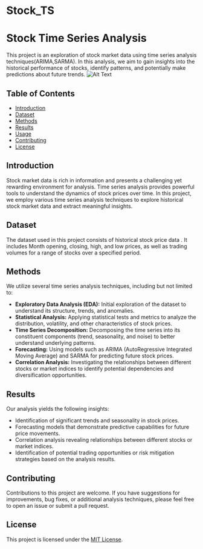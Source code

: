 # Stock_TS
# Stock Time Series Analysis
This project is an exploration of stock market data using time series analysis techniques(ARIMA,SARMA). In this analysis, we aim to gain insights into the historical performance of stocks, identify patterns, and potentially make predictions about future trends.
![Alt Text](https://github.com/AhemdMahmoud/Stock_TS/blob/main/download.png)

## Table of Contents

- [Introduction](#introduction)
- [Dataset](#dataset)
- [Methods](#methods)
- [Results](#results)
- [Usage](#usage)
- [Contributing](#contributing)
- [License](#license)

## Introduction

Stock market data is rich in information and presents a challenging yet rewarding environment for analysis. Time series analysis provides powerful tools to understand the dynamics of stock prices over time. In this project, we employ various time series analysis techniques to explore historical stock market data and extract meaningful insights.

## Dataset

The dataset used in this project consists of historical stock price data . It includes Month opening, closing, high, and low prices, as well as trading volumes for a range of stocks over a specified period.

## Methods

We utilize several time series analysis techniques, including but not limited to:

- **Exploratory Data Analysis (EDA):** Initial exploration of the dataset to understand its structure, trends, and anomalies.
- **Statistical Analysis:** Applying statistical tests and metrics to analyze the distribution, volatility, and other characteristics of stock prices.
- **Time Series Decomposition:** Decomposing the time series into its constituent components (trend, seasonality, and noise) to better understand underlying patterns.
- **Forecasting:** Using models such as ARIMA (AutoRegressive Integrated Moving Average) and SARMA for predicting future stock prices.
- **Correlation Analysis:** Investigating the relationships between different stocks or market indices to identify potential dependencies and diversification opportunities.

## Results

Our analysis yields the following insights:

- Identification of significant trends and seasonality in stock prices.
- Forecasting models that demonstrate predictive capabilities for future price movements.
- Correlation analysis revealing relationships between different stocks or market indices.
- Identification of potential trading opportunities or risk mitigation strategies based on the analysis results.



## Contributing

Contributions to this project are welcome. If you have suggestions for improvements, bug fixes, or additional analysis techniques, please feel free to open an issue or submit a pull request.

## License

This project is licensed under the [MIT License](LICENSE).

